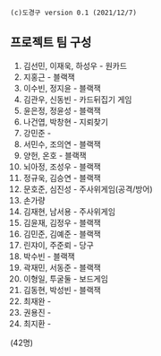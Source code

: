```
(c)도경구 version 0.1 (2021/12/7)
```

## 프로젝트 팀 구성

1. 김선민, 이재욱, 하성우 - 원카드
2. 지홍근 - 블랙잭
3. 이수빈, 정지윤 - 블랙잭
4. 김관우, 신동빈 - 카드뒤집기 게임
5. 윤은정, 정윤성 - 블랙잭
6. 나건엽, 박창현 - 지뢰찾기
7. 강민준 - 
8. 서민수, 조의연 - 블랙잭
9. 양헌, 온호 - 블랙잭
10. 뇌아정, 조성우 - 블랙잭
11. 정규욱, 김승연 - 블랙잭
12. 문호준, 심진성 - 주사위게임(공격/방어)
13. 손가량 
14. 김재현, 남서용 - 주사위게임
15. 김윤재, 김정우 - 블랙잭
16. 김민준, 김예준 - 블랙잭
17. 린쟈이, 주준뢰 - 당구
18. 박수빈 - 블랙잭
19. 곽재민, 서동준 - 블랙잭
20. 이형일, 투굴둘 - 보드게임
21. 김동현, 박성빈 - 블랙잭
22. 최재완 -
23. 권용진 - 
24. 최지환 - 

(42명)
